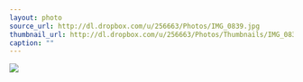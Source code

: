 ```yaml
---
layout: photo
source_url: http://dl.dropbox.com/u/256663/Photos/IMG_0839.jpg
thumbnail_url: http://dl.dropbox.com/u/256663/Photos/Thumbnails/IMG_0839.jpg
caption: ""
---
```

![](http://dl.dropbox.com/u/256663/Photos/IMG_0839.jpg)